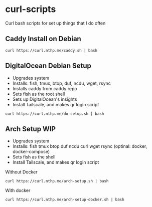 # curl-scripts
Curl bash scripts for set up things that I do often

## Caddy Install on Debian

`curl https://curl.nthp.me/caddy.sh | bash`

## DigitalOcean Debian Setup

- Upgrades system
- Installs: fish, tmux, btop, duf, ncdu, wget, rsync
- Installs caddy from caddy repo
- Sets fish as the root shell
- Sets up DigitalOcean's insights
- Install Tailscale, and makes qr login script

`curl https://curl.nthp.me/do-setup.sh | bash`

## Arch Setup WIP

- Upgrades system
- Installs: fish tmux btop duf ncdu curl wget rsync (optinal: docker, docker-compose)
- Sets fish as the shell
- Install Tailscale, and makes qr login script

Without Docker

`curl https://curl.nthp.me/arch-setup.sh | bash`

With docker

`curl https://curl.nthp.me/arch-setup-docker.sh | bash`